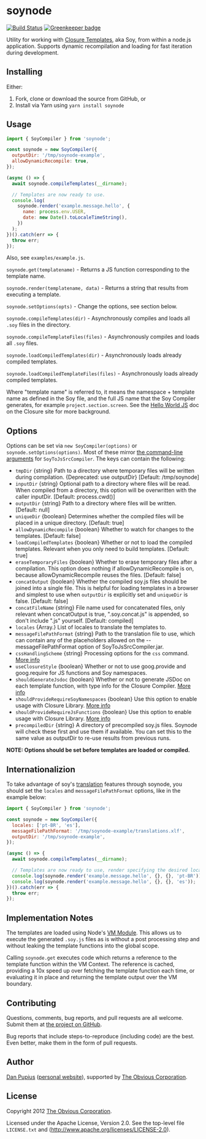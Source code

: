 # soynode

[![Build Status](https://travis-ci.com/vikr01/soynode.svg?branch=master)](https://travis-ci.com/vikr01/soynode)
[![Greenkeeper badge](https://badges.greenkeeper.io/vikr01/soynode.svg)](https://greenkeeper.io/)

Utility for working with [Closure Templates](https://developers.google.com/closure/templates/),
aka Soy, from within a node.js application. Supports dynamic recompilation and loading for fast
iteration during development.

## Installing

Either:

1. Fork, clone or download the source from GitHub, or
2. Install via Yarn using `yarn install soynode`

## Usage

```js
import { SoyCompiler } from 'soynode';

const soynode = new SoyCompiler({
  outputDir: '/tmp/soynode-example',
  allowDynamicRecompile: true,
});

(async () => {
  await soynode.compileTemplates(__dirname);

  // Templates are now ready to use.
  console.log(
    soynode.render('example.message.hello', {
      name: process.env.USER,
      date: new Date().toLocaleTimeString(),
    })
  );
})().catch(err => {
  throw err;
});
```

Also, see `examples/example.js`.

`soynode.get(templatename)` - Returns a JS function corresponding to the template name.

`soynode.render(templatename, data)` - Returns a string that results from executing a template.

`soynode.setOptions(opts)` - Change the options, see section below.

`soynode.compileTemplates(dir)` - Asynchronously compiles and loads all `.soy` files in the directory.

`soynode.compileTemplateFiles(files)` - Asynchronously compiles and loads all `.soy` files.

`soynode.loadCompiledTemplates(dir)` - Asynchronously loads already compiled templates.

`soynode.loadCompiledTemplateFiles(files)` - Asynchronously loads already compiled templates.

Where "template name" is referred to, it means the namespace + template name as defined in the Soy
file, and the full JS name that the Soy Compiler generates, for example `project.section.screen`.
See the [Hello World JS](https://developers.google.com/closure/templates/docs/helloworld_js) doc on
the Closure site for more background.

## Options

Options can be set via `new SoyCompiler(options)` or `soynode.setOptions(options)`. Most of these mirror
[the command-line arguments](https://developers.google.com/closure/templates/docs/javascript_usage)
for `SoyToJsSrcCompiler`. The keys can contain the following:

- `tmpDir` {string} Path to a directory where temporary files will be written during compilation. {Deprecated: use outputDir}
  [Default: /tmp/soynode]
- `inputDir` {string} Optional path to a directory where files will be read. When compiled from a directory, this option will be overwritten with the caller inputDir. [Default: process.cwd()]
- `outputDir` {string} Path to a directory where files will be written. [Default: null]
- `uniqueDir` {boolean} Determines whether the compiled files will be placed in a unique directory. [Default: true]
- `allowDynamicRecompile` {boolean} Whether to watch for changes to the templates. [Default: false]
- `loadCompiledTemplates` {boolean} Whether or not to load the compiled templates. Relevant when you only need to build templates. [Default: true]
- `eraseTemporaryFiles` {boolean} Whether to erase temporary files after a compilation. This option does nothing if allowDynamicRecompile is on, because allowDynamicRecompile reuses the files.
  [Default: false]
- `concatOutput` {boolean} Whether the compiled soy.js files should be joined into a single file. This is helpful for loading templates in a browser and simplest to use when `outputDir` is explicitly set and `uniqueDir` is false. [Default: false]
- `concatFileName` {string} File name used for concatenated files, only relevant when concatOutput is true, ".soy.concat.js" is appended, so don't include ".js" yourself. [Default: compiled]
- `locales` {Array.<string>} List of locales to translate the templates to.
- `messageFilePathFormat` {string} Path to the translation file to use, which can contain any of the placeholders allowed on the --messageFilePathFormat option of SoyToJsSrcCompiler.jar.
- `cssHandlingScheme` {string} Processing options for the `css` command. [More info](https://developers.google.com/closure/templates/docs/commands#css)
- `useClosureStyle` {boolean} Whether or not to use goog.provide and goog.require for JS functions and Soy namespaces.
- `shouldGenerateJsdoc` {boolean} Whether or not to generate JSDoc on each template function, with type info for the Closure Compiler. [More info](https://developers.google.com/closure/templates/docs/javascript_usage)
- `shouldProvideRequireSoyNamespaces` {boolean} Use this option to enable usage with Closure Library. [More info](https://developers.google.com/closure/templates/docs/javascript_usage)
- `shouldProvideRequireJsFunctions` {boolean} Use this option to enable usage with Closure Library. [More info](https://developers.google.com/closure/templates/docs/javascript_usage)
- `precompiledDir` {string} A directory of precompiled soy.js files.
  Soynode will check these first and use them if available.
  You can set this to the same value as outputDir to re-use results from previous runs.

**NOTE: Options should be set before templates are loaded or compiled.**

## Internationalizion

To take advantage of soy's [translation](https://developers.google.com/closure/templates/docs/translation) features through soynode, you should set the `locales` and `messageFilePathFormat` options, like in the example below:

```js
import { SoyCompiler } from 'soynode';

const soynode = new SoyCompiler({
  locales: ['pt-BR', 'es'],
  messageFilePathFormat: '/tmp/soynode-example/translations.xlf',
  outputDir: '/tmp/soynode-example',
});

(async () => {
  await soynode.compileTemplates(__dirname);

  // Templates are now ready to use, render specifying the desired locale.
  console.log(soynode.render('example.message.hello', {}, {}, 'pt-BR'));
  console.log(soynode.render('example.message.hello', {}, {}, 'es'));
})().catch(err => {
  throw err;
});
```

## Implementation Notes

The templates are loaded using Node's [VM Module](http://nodejs.org/api/vm.html). This allows us to
execute the generated `.soy.js` files as is without a post processing step and without leaking the
template functions into the global scope.

Calling `soynode.get` executes code which returns a reference to the template function within the
VM Context. The reference is cached, providing a 10x speed up over fetching the template function
each time, or evaluating it in place and returning the template output over the VM boundary.

## Contributing

Questions, comments, bug reports, and pull requests are all welcome. Submit them at
[the project on GitHub](https://github.com/Obvious/soynode/).

Bug reports that include steps-to-reproduce (including code) are the best. Even better, make them in
the form of pull requests.

## Author

[Dan Pupius](https://github.com/dpup)
([personal website](http://pupius.co.uk/about/)), supported by
[The Obvious Corporation](http://obvious.com/).

## License

Copyright 2012 [The Obvious Corporation](http://obvious.com/).

Licensed under the Apache License, Version 2.0.
See the top-level file `LICENSE.txt` and
(http://www.apache.org/licenses/LICENSE-2.0).
